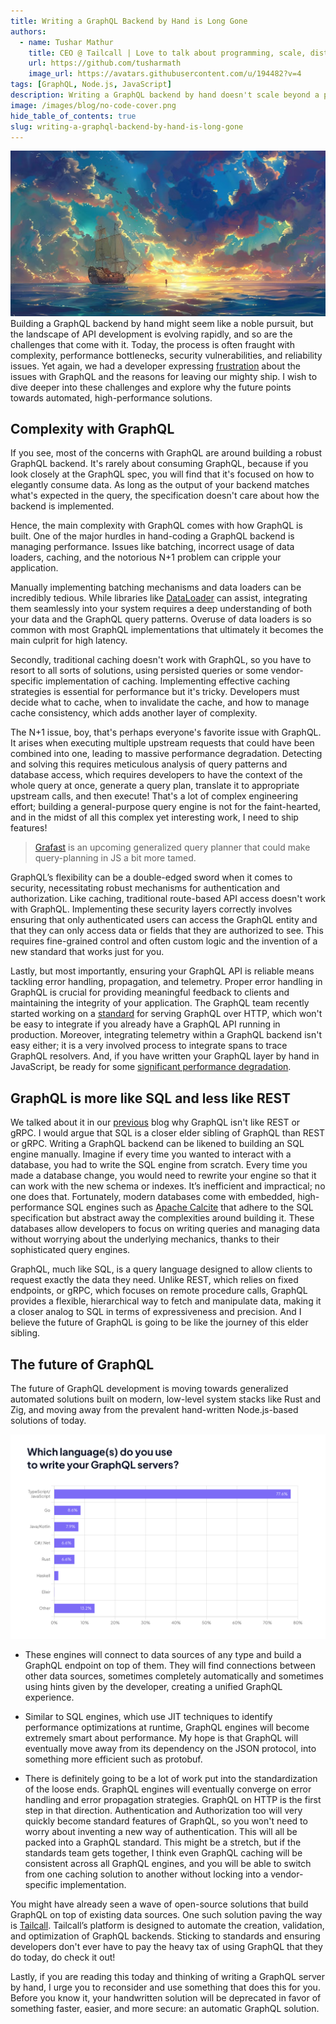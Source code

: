 ```yaml
---
title: Writing a GraphQL Backend by Hand is Long Gone
authors:
  - name: Tushar Mathur
    title: CEO @ Tailcall | Love to talk about programming, scale, distributed systems and building high performance systems.
    url: https://github.com/tusharmath
    image_url: https://avatars.githubusercontent.com/u/194482?v=4
tags: [GraphQL, Node.js, JavaScript]
description: Writing a GraphQL backend by hand doesn't scale beyond a point.
image: /images/blog/no-code-cover.png
hide_table_of_contents: true
slug: writing-a-graphql-backend-by-hand-is-long-gone
---
```


![Cover Image for Writing a GraphQL Backend by Hand is Long Gone](../static/images/blog/no-code-cover.png)
Building a GraphQL backend by hand might seem like a noble pursuit, but the landscape of API development is evolving rapidly, and so are the challenges that come with it. Today, the process is often fraught with complexity, performance bottlenecks, security vulnerabilities, and reliability issues. Yet again, we had a developer expressing [frustration](https://bessey.dev/blog/2024/05/24/why-im-over-graphql/) about the issues with GraphQL and the reasons for leaving our mighty ship. I wish to dive deeper into these challenges and explore why the future points towards automated, high-performance solutions.

<!-- truncate -->

<head>
<link rel="canonical" href="https://tailcall.hashnode.dev/writing-a-graphql-backend-by-hand-is-long-gone"/>
<title>Writing a GraphQL Backend by Hand is Long Gone</title>
</head>

## Complexity with GraphQL

If you see, most of the concerns with GraphQL are around building a robust GraphQL backend. It's rarely about consuming GraphQL, because if you look closely at the GraphQL spec, you will find that it's focused on how to elegantly consume data. As long as the output of your backend matches what's expected in the query, the specification doesn't care about how the backend is implemented.

Hence, the main complexity with GraphQL comes with how GraphQL is built. One of the major hurdles in hand-coding a GraphQL backend is managing performance. Issues like batching, incorrect usage of data loaders, caching, and the notorious N+1 problem can cripple your application.

Manually implementing batching mechanisms and data loaders can be incredibly tedious. While libraries like [DataLoader](https://github.com/graphql/dataloader) can assist, integrating them seamlessly into your system requires a deep understanding of both your data and the GraphQL query patterns. Overuse of data loaders is so common with most GraphQL implementations that ultimately it becomes the main culprit for high latency.

Secondly, traditional caching doesn't work with GraphQL, so you have to resort to all sorts of solutions, using persisted queries or some vendor-specific implementation of caching. Implementing effective caching strategies is essential for performance but it's tricky. Developers must decide what to cache, when to invalidate the cache, and how to manage cache consistency, which adds another layer of complexity.

The N+1 issue, boy, that's perhaps everyone's favorite issue with GraphQL. It arises when executing multiple upstream requests that could have been combined into one, leading to massive performance degradation. Detecting and solving this requires meticulous analysis of query patterns and database access, which requires developers to have the context of the whole query at once, generate a query plan, translate it to appropriate upstream calls, and then execute! That's a lot of complex engineering effort; building a general-purpose query engine is not for the faint-hearted, and in the midst of all this complex yet interesting work, I need to ship features!

> [Grafast](https://grafast.org/grafast) is an upcoming generalized query planner that could make query-planning in JS a bit more tamed.

GraphQL’s flexibility can be a double-edged sword when it comes to security, necessitating robust mechanisms for authentication and authorization. Like caching, traditional route-based API access doesn't work with GraphQL. Implementing these security layers correctly involves ensuring that only authenticated users can access the GraphQL entity and that they can only access data or fields that they are authorized to see. This requires fine-grained control and often custom logic and the invention of a new standard that works just for you.

Lastly, but most importantly, ensuring your GraphQL API is reliable means tackling error handling, propagation, and telemetry. Proper error handling in GraphQL is crucial for providing meaningful feedback to clients and maintaining the integrity of your application. The GraphQL team recently started working on a [standard](https://graphql-http.com/) for serving GraphQL over HTTP, which won't be easy to integrate if you already have a GraphQL API running in production. Moreover, integrating telemetry within a GraphQL backend isn't easy either; it is a very involved process to integrate spans to trace GraphQL resolvers. And, if you have written your GraphQL layer by hand in JavaScript, be ready for some [significant performance degradation](https://github.com/DataDog/dd-trace-js/issues/1095).

## GraphQL is more like SQL and less like REST

We talked about it in our [previous](graphql-vs-rest-vs-grpc-2024-03-30.md) blog why GraphQL isn't like REST or gRPC. I would argue that SQL is a closer elder sibling of GraphQL than REST or gRPC. Writing a GraphQL backend can be likened to building an SQL engine manually. Imagine if every time you wanted to interact with a database, you had to write the SQL engine from scratch. Every time you made a database change, you would need to rewrite your engine so that it can work with the new schema or indexes. It’s inefficient and impractical; no one does that. Fortunately, modern databases come with embedded, high-performance SQL engines such as [Apache Calcite](https://calcite.apache.org/) that adhere to the SQL specification but abstract away the complexities around building it. These databases allow developers to focus on writing queries and managing data without worrying about the underlying mechanics, thanks to their sophisticated query engines.

GraphQL, much like SQL, is a query language designed to allow clients to request exactly the data they need. Unlike REST, which relies on fixed endpoints, or gRPC, which focuses on remote procedure calls, GraphQL provides a flexible, hierarchical way to fetch and manipulate data, making it a closer analog to SQL in terms of expressiveness and precision. And I believe the future of GraphQL is going to be like the journey of this elder sibling.

## The future of GraphQL

The future of GraphQL development is moving towards generalized automated solutions built on modern, low-level system stacks like Rust and Zig, and moving away from the prevalent hand-written Node.js-based solutions of today.

[![Most common GraphQL implementations](../static/images/blog/graphql-stack.png)](https://hygraph.com/graphql-survey-2024#how-developers-build-graphql-apis)

- These engines will connect to data sources of any type and build a GraphQL endpoint on top of them. They will find connections between other data sources, sometimes completely automatically and sometimes using hints given by the developer, creating a unified GraphQL experience.

- Similar to SQL engines, which use JIT techniques to identify performance optimizations at runtime, GraphQL engines will become extremely smart about performance. My hope is that GraphQL will eventually move away from its dependency on the JSON protocol, into something more efficient such as protobuf.

- There is definitely going to be a lot of work put into the standardization of the loose ends. GraphQL engines will eventually converge on error handling and error propagation strategies. GraphQL on HTTP is the first step in that direction. Authentication and Authorization too will very quickly become standard features of GraphQL, so you won't need to worry about inventing a new way of authentication. This will all be packed into a GraphQL standard. This might be a stretch, but if the standards team gets together, I think even GraphQL caching will be consistent across all GraphQL engines, and you will be able to switch from one caching solution to another without locking into a vendor-specific implementation.

You might have already seen a wave of open-source solutions that build GraphQL on top of existing data sources. One such solution paving the way is [Tailcall](https://tailcall.run). Tailcall’s platform is designed to automate the creation, validation, and optimization of GraphQL backends. Sticking to standards and ensuring developers don't ever have to pay the heavy tax of using GraphQL that they do today, do check it out!

Lastly, if you are reading this today and thinking of writing a GraphQL server by hand, I urge you to reconsider and use something that does this for you. Before you know it, your handwritten solution will be deprecated in favor of something faster, easier, and more secure: an automatic GraphQL solution.
